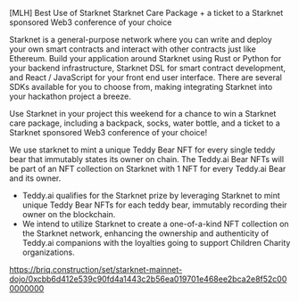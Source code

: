 [MLH] Best Use of Starknet
Starknet Care Package + a ticket to a Starknet sponsored Web3 conference of your choice

Starknet is a general-purpose network where you can write and deploy your own smart contracts and interact with other contracts just like Ethereum. Build your application around Starknet using Rust or Python for your backend infrastructure, Starknet DSL for smart contract development, and React / JavaScript for your front end user interface. There are several SDKs available for you to choose from, making integrating Starknet into your hackathon project a breeze.

Use Starknet in your project this weekend for a chance to win a Starknet care package, including a backpack, socks, water bottle, and a ticket to a Starknet sponsored Web3 conference of your choice!

We use starknet to mint a unique Teddy Bear NFT for every single teddy bear that immutably states its owner on chain. The Teddy.ai Bear NFTs will be part of an NFT collection on Starknet with 1 NFT for every Teddy.ai Bear and its owner. 


- Teddy.ai qualifies for the Starknet prize by leveraging Starknet to mint unique Teddy Bear NFTs for each teddy bear, immutably recording their owner on the blockchain.
- We intend to utilize Starknet to create a one-of-a-kind NFT collection on the Starknet network, enhancing the ownership and authenticity of Teddy.ai companions with the loyalties going to support Children Charity organizations.

https://briq.construction/set/starknet-mainnet-dojo/0xcbb6d412e539c90fd4a1443c2b56ea019701e468ee2bca2e8f52c000000000
